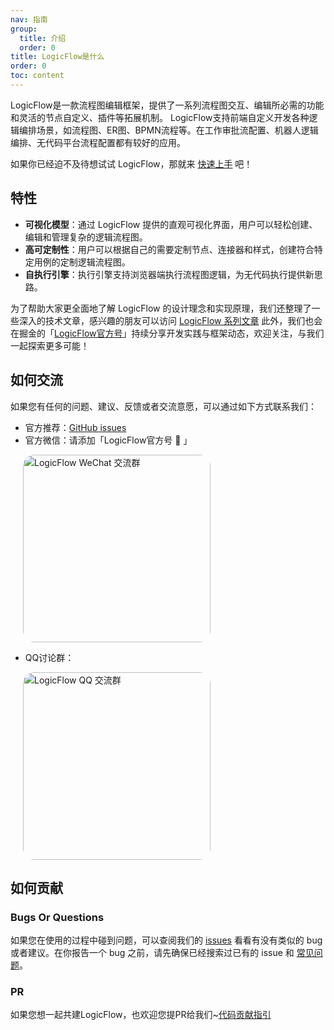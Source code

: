 ```yaml
---
nav: 指南
group:
  title: 介绍
  order: 0
title: LogicFlow是什么
order: 0
toc: content
---
```


LogicFlow是一款流程图编辑框架，提供了一系列流程图交互、编辑所必需的功能和灵活的节点自定义、插件等拓展机制。
LogicFlow支持前端自定义开发各种逻辑编排场景，如流程图、ER图、BPMN流程等。在工作审批流配置、机器人逻辑编排、无代码平台流程配置都有较好的应用。

如果你已经迫不及待想试试 LogicFlow，那就来 [快速上手](./get-started.zh.md) 吧！

## 特性

- **可视化模型**：通过 LogicFlow 提供的直观可视化界面，用户可以轻松创建、编辑和管理复杂的逻辑流程图。
- **高可定制性**：用户可以根据自己的需要定制节点、连接器和样式，创建符合特定用例的定制逻辑流程图。
- **自执行引擎**：执行引擎支持浏览器端执行流程图逻辑，为无代码执行提供新思路。

为了帮助大家更全面地了解 LogicFlow 的设计理念和实现原理，我们还整理了一些深入的技术文章，感兴趣的朋友可以访问 [LogicFlow 系列文章](../article/architecture-of-logicflow.zh.md) 
此外，我们也会在掘金的「[LogicFlow官方号](https://juejin.cn/user/2885546018354925)」持续分享开发实践与框架动态，欢迎关注，与我们一起探索更多可能！

## 如何交流

如果您有任何的问题、建议、反馈或者交流意愿，可以通过如下方式联系我们：

- 官方推荐：[GitHub issues](https://github.com/didi/LogicFlow/issues)
- 官方微信：请添加「LogicFlow官方号 👨 」

<div>
  <img alt="LogicFlow WeChat 交流群" style="border-radius: 18px; margin-left: 20px" src="https://cdn.jsdelivr.net/gh/Logic-Flow/static@latest/assets/wechat.png" width="300" />
</div>

- QQ讨论群：

<div>
  <img alt="LogicFlow QQ 交流群" style="border-radius: 18px; margin-left: 20px" src="https://cdn.jsdelivr.net/gh/Logic-Flow/static@latest/assets/qq.png" width="300" />
</div>

## 如何贡献

### Bugs Or Questions

如果您在使用的过程中碰到问题，可以查阅我们的 [issues](https://github.com/didi/LogicFlow/issues) 看看有没有类似的
bug 或者建议。在你报告一个 bug 之前，请先确保已经搜索过已有的 issue 和 [常见问题](https://github.com/didi/LogicFlow/discussions)。

### PR

如果您想一起共建LogicFlow，也欢迎您提PR给我们~[代码贡献指引](https://github.com/didi/LogicFlow/blob/master/CONTRIBUTING.md)
<!-- ### 行为准则

### 加入社区 -->
